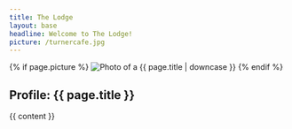 ```yaml
---
title: The Lodge
layout: base
headline: Welcome to The Lodge!
picture: /turnercafe.jpg
---
```


<article>

  {% if page.picture %}
    <img src="{{ page.picture }}" alt="Photo of a {{ page.title | downcase }}">
  {% endif %}

  <h1>Profile: {{ page.title }}</h1>

  <div>
    {{ content }}
  </div>
  
</article>